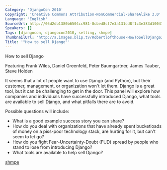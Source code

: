 ```yaml
---
Category: 'DjangoCon 2010'
Copyright: 'Creative Commons Attribution-NonCommercial-ShareAlike 3.0'
Language: 'English'
SourceUrl: http://05d2db1380b6504cc981-8cbed8cf7e3a131cd8f1c3e383d10041.r93.cf2.rackcdn.com/djangocon-2010/53_how-to-sell-django.flv
Speakers: []
Tags: [djangocon, djangocon2010, selling, shmpe]
ThumbnailUrl: 'http://a.images.blip.tv/Robertlofthouse-HowToSellDjango349-877.jpg'
Title: '"How to sell Django"'
---
```

How to sell Django

Featuring Frank Wiles, Daniel Greenfeld, Peter Baumgartner, James Tauber,
Steve Holden

It seems that a lot of people want to use Django (and Python), but their
customer, management, or organization won't let them. Django is a great tool,
but it can be challenging to get in the door. This panel will explore how
companies and individuals have successfully introduced Django, what tools are
available to sell Django, and what pitfalls there are to avoid.

Possible questions will include:

  * What is a good example success story you can share? 
  * How do you deal with organizations that have already spent bucketloads of money on a piss-poor technology stack, are hurting for it, but can't seem to let go? 
  * How do you fight Fear-Uncertainty-Doubt (FUD) spread by people who stand to lose from introducing Django? 
  * What tools are available to help sell Django? 

[shmpe](http://shmpe.com/)

